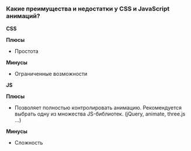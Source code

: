 ### Какие преимущества и недостатки у CSS и JavaScript анимаций?

**CSS**

**Плюсы**

- Простота

**Минусы**

- Ограниченные возможности

**JS**

**Плюсы**

- Позволяет полностью контролировать анимацию. Рекомендуется выбрать одну из множества JS-библиотек. (jQuery, animate, three.js ...)

**Минусы**

- Сложность

